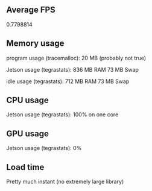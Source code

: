 ## Average FPS
0.7798814

## Memory usage
program usage (tracemalloc): 20 MB (probably not true)

Jetson usage (tegrastats): 836 MB RAM 73 MB Swap

idle usage (tegrastats): 712 MB RAM 73 MB Swap

## CPU usage
Jetson usage (tegrastats): 100% on one core

## GPU usage
Jetson usage (tegrastats): 0%

## Load time
Pretty much instant (no extremely large library)
